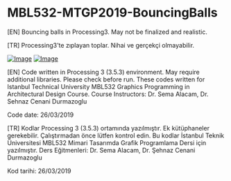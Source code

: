 # MBL532-MTGP2019-BouncingBalls

[EN] Bouncing balls in Processing3. May not be finalized and realistic.

[TR] Processing3'te zıplayan toplar. Nihai ve gerçekçi olmayabilir.

[![Image](https://i.hizliresim.com/75weorn.gif)](https://hizliresim.com/75weorn)
[![Image](https://i.hizliresim.com/13w8pie.gif)](https://hizliresim.com/13w8pie)

[EN] Code written in Processing 3 (3.5.3) environment. May require additional libraries. Please check before run. 
These codes written for Istanbul Technical University  MBL532 Graphics Programming in Architectural Design Course. 
Course Instructors: Dr. Sema Alacam, Dr. Sehnaz Cenani Durmazoglu

Code date: 26/03/2019

[TR] Kodlar Processing 3 (3.5.3) ortamında yazılmıştır. Ek kütüphaneler gerekebilir. Çalıştırmadan önce lütfen kontrol edin.
Bu kodlar İstanbul Teknik Üniversitesi MBL532 Mimari Tasarımda Grafik Programlama Dersi için yazılmıştır.
Ders Eğitmenleri: Dr. Sema Alacam, Dr. Şehnaz Cenani Durmazoglu

Kod tarihi: 26/03/2019
